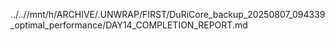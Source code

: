 ../..//mnt/h/ARCHIVE/.UNWRAP/FIRST/DuRiCore_backup_20250807_094339_optimal_performance/DAY14_COMPLETION_REPORT.md